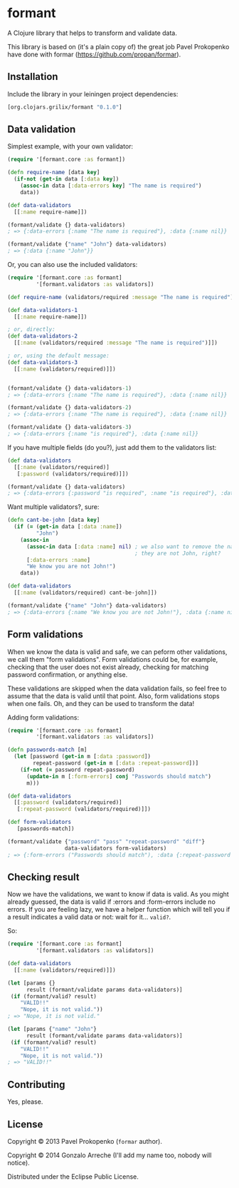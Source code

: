 # formant

A Clojure library that helps to transform and validate data.

This library is based on (it's a plain copy of) the great job Pavel Prokopenko
have done with formar (https://github.com/propan/formar).

## Installation

Include the library in your leiningen project dependencies:

```clojure
[org.clojars.grilix/formant "0.1.0"]
```

## Data validation

Simplest example, with your own validator:

```clojure
(require '[formant.core :as formant])

(defn require-name [data key]
  (if-not (get-in data [:data key])
    (assoc-in data [:data-errors key] "The name is required")
    data))

(def data-validators
  [[:name require-name]])

(formant/validate {} data-validators)
; => {:data-errors {:name "The name is required"}, :data {:name nil}}

(formant/validate {"name" "John"} data-validators)
; => {:data {:name "John"}}
```

Or, you can also use the included validators:

```clojure
(require '[formant.core :as formant]
         '[formant.validators :as validators])

(def require-name (validators/required :message "The name is required"))

(def data-validators-1
  [[:name require-name]])

; or, directly:
(def data-validators-2
  [[:name (validators/required :message "The name is required")]])

; or, using the default message:
(def data-validators-3
  [[:name (validators/required)]])


(formant/validate {} data-validators-1)
; => {:data-errors {:name "The name is required"}, :data {:name nil}}

(formant/validate {} data-validators-2)
; => {:data-errors {:name "The name is required"}, :data {:name nil}}

(formant/validate {} data-validators-3)
; => {:data-errors {:name "is required"}, :data {:name nil}}
```

If you have multiple fields (do you?), just add them to the validators list:

```clojure
(def data-validators
  [[:name (validators/required)]
   [:password (validators/required)]])

(formant/validate {} data-validators)
; => {:data-errors {:password "is required", :name "is required"}, :data {:password nil, :name nil}}
```

Want multiple validators?, sure:

```clojure
(defn cant-be-john [data key]
  (if (= (get-in data [:data :name])
         "John")
    (assoc-in
      (assoc-in data [:data :name] nil) ; we also want to remove the name,
                                        ; they are not John, right?
      [:data-errors :name]
      "We know you are not John!")
    data))

(def data-validators
  [[:name (validators/required) cant-be-john]])

(formant/validate {"name" "John"} data-validators)
; => {:data-errors {:name "We know you are not John!"}, :data {:name nil}}
```

## Form validations

When we know the data is valid and safe, we can peform other validations, we
call them "form validations".
Form validations could be, for example, checking that the user does not exist
already, checking for matching password confirmation, or anything else.

These validations are skipped when the data validation fails, so feel free
to assume that the data is valid until that point. Also, form validations
stops when one fails. Oh, and they can be used to transform the data!

Adding form validations:

```clojure
(require '[formant.core :as formant]
         '[formant.validators :as validators])

(defn passwords-match [m]
  (let [password (get-in m [:data :password])
        repeat-password (get-in m [:data :repeat-password])]
    (if-not (= password repeat-password)
      (update-in m [:form-errors] conj "Passwords should match")
      m)))

(def data-validators
  [[:password (validators/required)]
   [:repeat-password (validators/required)]])

(def form-validators
   [passwords-match])

(formant/validate {"password" "pass" "repeat-password" "diff"}
                  data-validators form-validators)
; => {:form-errors ("Passwords should match"), :data {:repeat-password "diff", :password "pass"}}
```

## Checking result

Now we have the validations, we want to know if data is valid. As you might
already guessed, the data is valid if :errors and :form-errors include
no errors. If you are feeling lazy, we have a helper function which will
tell you if a result indicates a valid data or not: wait for it... `valid?`.

So:

```clojure
(require '[formant.core :as formant]
         '[formant.validators :as validators])

(def data-validators
  [[:name (validators/required)]])

(let [params {}
      result (formant/validate params data-validators)]
 (if (formant/valid? result)
    "VALID!!"
    "Nope, it is not valid."))
; => "Nope, it is not valid."

(let [params {"name" "John"}
      result (formant/validate params data-validators)]
 (if (formant/valid? result)
    "VALID!!"
    "Nope, it is not valid."))
; => "VALID!!"
```

## Contributing

Yes, please.

## License

Copyright © 2013 Pavel Prokopenko (`formar` author).

Copyright © 2014 Gonzalo Arreche (I'll add my name too, nobody will notice).

Distributed under the Eclipse Public License.
